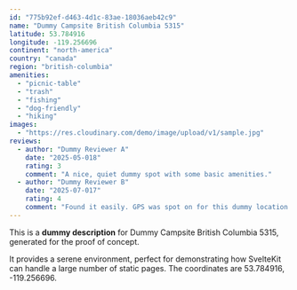 ```yaml
---
id: "775b92ef-d463-4d1c-83ae-18036aeb42c9"
name: "Dummy Campsite British Columbia 5315"
latitude: 53.784916
longitude: -119.256696
continent: "north-america"
country: "canada"
region: "british-columbia"
amenities:
  - "picnic-table"
  - "trash"
  - "fishing"
  - "dog-friendly"
  - "hiking"
images:
  - "https://res.cloudinary.com/demo/image/upload/v1/sample.jpg"
reviews:
  - author: "Dummy Reviewer A"
    date: "2025-05-018"
    rating: 3
    comment: "A nice, quiet dummy spot with some basic amenities."
  - author: "Dummy Reviewer B"
    date: "2025-07-017"
    rating: 4
    comment: "Found it easily. GPS was spot on for this dummy location."
---
```


This is a **dummy description** for Dummy Campsite British Columbia 5315, generated for the proof of concept.

It provides a serene environment, perfect for demonstrating how SvelteKit can handle a large number of static pages. The coordinates are 53.784916, -119.256696.
